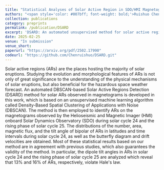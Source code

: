 ```yaml
---
title: "Statistical Analyses of Solar Active Region in SDO/HMI Magnetograms detected by Unsupervised Machine Learning Method DSARD"
authors: "<span style='color: #007bff; font-weight: bold;'>Ruishuo Chen*</span>, Wutong Lu*, Qi Hao, Yifan Meng, Pengfei Chen, and Chenxi Shi"
collection: publications
category: preprints
permalink: /publication/DSARD
excerpt: 'DSARD: An automated unsupervised method for solar active region detection in SDO/HMI magnetograms.'
date: 2025-02-25
venue: "In submission"
venue_short:
paperurl: "https://arxiv.org/pdf/2502.17990"
codeurl: "https://github.com/Chenruishuo/DSARD.git"
---
```

Solar active regions (ARs) are the places hosting the majority of solar eruptions. Studying the evolution and morphological features of ARs is not only of great significance to the understanding of the physical mechanisms of solar eruptions, but also beneficial for the hazardous space weather forecast. An automated DBSCAN-based Solar Active Regions Detection (DSARD) method for solar ARs observed in magnetograms is developed in this work, which is based on an unsupervised machine learning algorithm called Density-Based Spatial Clustering of Applications with Noise (DBSCAN). The method is then employed to identify ARs on the magnetograms observed by the Helioseismic and Magnetic Imager (HMI) onboard Solar Dynamics Observatory (SDO) during solar cycle 24 and the rising phase of solar cycle 25. The distributions of the number, area, magnetic flux, and the tilt angle of bipolar of ARs in latitudes and time intervals during solar cycle 24, as well as the butterfly diagram and drift velocities are obtained. Most of these statistical results based on our method are in agreement with previous studies, which also guarantees the validity of the method. In particular, the dipole tilt angles in ARs in solar cycle 24 and the rising phase of solar cycle 25 are analyzed which reveal that 13% and 16% of ARs, respectively, violate Hale's law.